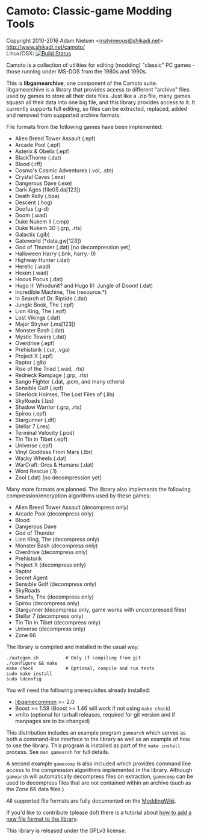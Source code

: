 Camoto: Classic-game Modding Tools
==================================
Copyright 2010-2016 Adam Nielsen <<malvineous@shikadi.net>>  
http://www.shikadi.net/camoto/  
Linux/OSX: [![Build Status](https://travis-ci.org/Malvineous/libgamearchive.svg?branch=master)](https://travis-ci.org/Malvineous/libgamearchive)

Camoto is a collection of utilities for editing (modding) "classic" PC
games - those running under MS-DOS from the 1980s and 1990s.

This is **libgamearchive**, one component of the Camoto suite.  libgamearchive
is a library that provides access to different "archive" files used by games
to store all their data files.  Just like a .zip file, many games squash all
their data into one big file, and this library provides access to it.  It
currently supports full editing, so files can be extracted, replaced, added
and removed from supported archive formats.

File formats from the following games have been implemented:

  * Alien Breed Tower Assault (.epf)
  * Arcade Pool (.epf)
  * Asterix & Obelix (.epf)
  * BlackThorne (.dat)
  * Blood (.rff)
  * Cosmo's Cosmic Adventures (.vol, .stn)
  * Crystal Caves (.exe)
  * Dangerous Dave (.exe)
  * Dark Ages (file05.da[123])
  * Death Rally (.bpa)
  * Descent (.hog)
  * Doofus (.g-d)
  * Doom (.wad)
  * Duke Nukem II (.cmp)
  * Duke Nukem 3D (.grp, .rts)
  * Galactix (.glb)
  * Gateworld (*data.gw[123])
  * God of Thunder (.dat) [no decompression yet]
  * Halloween Harry (.bnk, harry.-0)
  * Highway Hunter (.dat)
  * Heretic (.wad)
  * Hexen (.wad)
  * Hocus Pocus (.dat)
  * Hugo II: Whodunit? and Hugo III: Jungle of Doom! (.dat)
  * Incredible Machine, The (resource.*)
  * In Search of Dr. Riptide (.dat)
  * Jungle Book, The (.epf)
  * Lion King, The (.epf)
  * Lost Vikings (.dat)
  * Major Stryker (.ms[123])
  * Monster Bash (.dat)
  * Mystic Towers (.dat)
  * Overdrive (.epf)
  * Prehistorik (.cur, .vga)
  * Project X (.epf)
  * Raptor (.glb)
  * Rise of the Triad (.wad, .rts)
  * Redneck Rampage (.grp, .rts)
  * Sango Fighter (.dat, .pcm, and many others)
  * Sensible Golf (.epf)
  * Sherlock Holmes, The Lost Files of (.lib)
  * SkyRoads (.lzs)
  * Shadow Warrior (.grp, .rts)
  * Spirou (.epf)
  * Stargunner (.dlt)
  * Stellar 7 (.res)
  * Terminal Velocity (.pod)
  * Tin Tin in Tibet (.epf)
  * Universe (.epf)
  * Vinyl Goddess From Mars (.lbr)
  * Wacky Wheels (.dat)
  * WarCraft: Orcs & Humans (.dat)
  * Word Rescue (.1)
  * Zool (.dat) [no decompression yet]

Many more formats are planned.  The library also implements the following
compression/encryption algorithms used by these games:

  * Alien Breed Tower Assault (decompress only)
  * Arcade Pool (decompress only)
  * Blood
  * Dangerous Dave
  * God of Thunder
  * Lion King, The (decompress only)
  * Monster Bash (decompress only)
  * Overdrive (decompress only)
  * Prehistorik
  * Project X (decompress only)
  * Raptor
  * Secret Agent
  * Sensible Golf (decompress only)
  * SkyRoads
  * Smurfs, The (decompress only)
  * Spirou (decompress only)
  * Stargunner (decompress only, game works with uncompressed files)
  * Stellar 7 (decompress only)
  * Tin Tin in Tibet (decompress only)
  * Universe (decompress only)
  * Zone 66

The library is compiled and installed in the usual way:

    ./autogen.sh          # Only if compiling from git
    ./configure && make
    make check            # Optional, compile and run tests
    sudo make install
    sudo ldconfig

You will need the following prerequisites already installed:

  * [libgamecommon](https://github.com/Malvineous/libgamecommon) >= 2.0
  * Boost >= 1.59 (Boost >= 1.46 will work if not using `make check`)
  * xmlto (optional for tarball releases, required for git version and if
    manpages are to be changed)

This distribution includes an example program `gamearch` which serves as both
a command-line interface to the library as well as an example of how to use
the library.  This program is installed as part of the `make install` process.
See `man gamearch` for full details.

A second example `gamecomp` is also included which provides command line
access to the compression algorithms implemented in the library.  Although
`gamearch` will automatically decompress files on extraction, `gamecomp` can be
used to decompress files that are not contained within an archive (such as
the Zone 66 data files.)

All supported file formats are fully documented on the
[ModdingWiki](http://www.shikadi.net/moddingwiki/Category:Archive_formats).

If you'd like to contribute (please do!) there is a tutorial about [how to add a
new file format to the library](http://www.shikadi.net/camoto/help/archive/new).

This library is released under the GPLv3 license.

